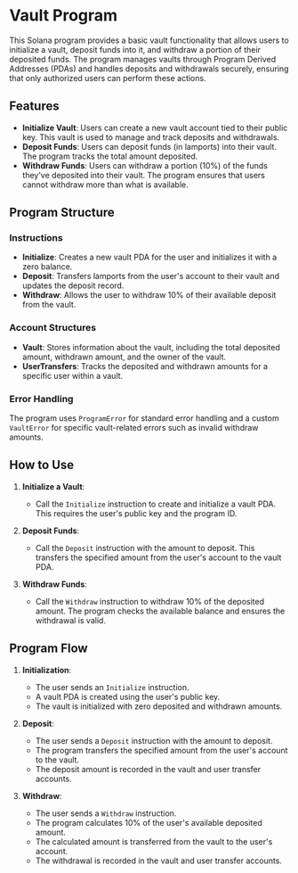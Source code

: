 # Vault Program

This Solana program provides a basic vault functionality that allows users to initialize a vault, deposit funds into it, and withdraw a portion of their deposited funds. The program manages vaults through Program Derived Addresses (PDAs) and handles deposits and withdrawals securely, ensuring that only authorized users can perform these actions.

## Features

- **Initialize Vault**: Users can create a new vault account tied to their public key. This vault is used to manage and track deposits and withdrawals.
- **Deposit Funds**: Users can deposit funds (in lamports) into their vault. The program tracks the total amount deposited.
- **Withdraw Funds**: Users can withdraw a portion (10%) of the funds they've deposited into their vault. The program ensures that users cannot withdraw more than what is available.

## Program Structure

### Instructions

- **Initialize**: Creates a new vault PDA for the user and initializes it with a zero balance.
- **Deposit**: Transfers lamports from the user's account to their vault and updates the deposit record.
- **Withdraw**: Allows the user to withdraw 10% of their available deposit from the vault.

### Account Structures

- **Vault**: Stores information about the vault, including the total deposited amount, withdrawn amount, and the owner of the vault.
- **UserTransfers**: Tracks the deposited and withdrawn amounts for a specific user within a vault.

### Error Handling

The program uses `ProgramError` for standard error handling and a custom `VaultError` for specific vault-related errors such as invalid withdraw amounts.

## How to Use

1. **Initialize a Vault**:

   - Call the `Initialize` instruction to create and initialize a vault PDA. This requires the user's public key and the program ID.

2. **Deposit Funds**:

   - Call the `Deposit` instruction with the amount to deposit. This transfers the specified amount from the user's account to the vault PDA.

3. **Withdraw Funds**:

   - Call the `Withdraw` instruction to withdraw 10% of the deposited amount. The program checks the available balance and ensures the withdrawal is valid.

## Program Flow

1. **Initialization**:

   - The user sends an `Initialize` instruction.
   - A vault PDA is created using the user's public key.
   - The vault is initialized with zero deposited and withdrawn amounts.

2. **Deposit**:

   - The user sends a `Deposit` instruction with the amount to deposit.
   - The program transfers the specified amount from the user's account to the vault.
   - The deposit amount is recorded in the vault and user transfer accounts.

3. **Withdraw**:

   - The user sends a `Withdraw` instruction.
   - The program calculates 10% of the user's available deposited amount.
   - The calculated amount is transferred from the vault to the user's account.
   - The withdrawal is recorded in the vault and user transfer accounts.
